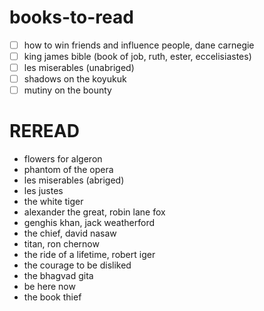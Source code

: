 # books-to-read
- [ ] how to win friends and influence people, dane carnegie
- [ ] king james bible (book of job, ruth, ester, eccelisiastes)
- [ ] les miserables (unabriged)
- [ ] shadows on the koyukuk
- [ ] mutiny on the bounty

# REREAD
- flowers for algeron
- phantom of the opera
- les miserables (abriged)
- les justes
- the white tiger
- alexander the great, robin lane fox
- genghis khan, jack weatherford
- the chief, david nasaw
- titan, ron chernow
- the ride of a lifetime, robert iger
- the courage to be disliked
- the bhagvad gita
- be here now
- the book thief
